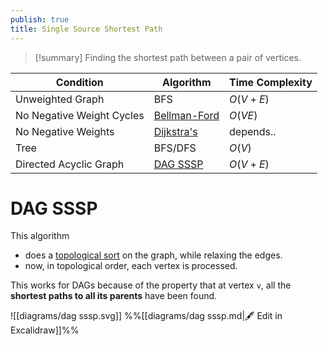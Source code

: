 ```yaml
---
publish: true
title: Single Source Shortest Path
---
```

> [!summary] Finding the shortest path between a pair of vertices.

| Condition                 | Algorithm                                     | Time Complexity |
| ------------------------- | --------------------------------------------- | --------------- |
| Unweighted Graph          | BFS                                           | $O(V + E)$      |
| No Negative Weight Cycles | [Bellman-Ford](../Algorithms/Bellman-Ford.md) | $O(VE)$         |
| No Negative Weights       | [Dijkstra's](../Algorithms/Dijkstra's.md)     | depends..       |
| Tree                      | BFS/DFS                                       | $O(V)$          |
| Directed Acyclic Graph    | [DAG SSSP](#DAG%20SSSP)                       | $O(V + E)$      |
# DAG SSSP

This algorithm
- does a [topological sort](Topological%20Sorting.md) on the graph, while relaxing the edges.
- now, in topological order, each vertex is processed.

This works for DAGs because of the property that at vertex `v`, all the **shortest paths to all its parents** have been found. 

![[diagrams/dag sssp.svg]]
%%[[diagrams/dag sssp.md|🖋 Edit in Excalidraw]]%%

